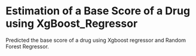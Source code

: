 #  Estimation of a Base Score of a Drug using XgBoost_Regressor 
Predicted the base score of a drug using Xgboost regressor and Random Forest Regressor.
